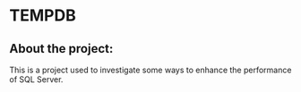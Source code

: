 # TEMPDB
## About the project:
This is a project used to investigate some ways to enhance the performance of SQL Server.
